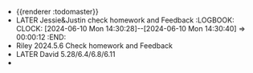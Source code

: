 - {{renderer :todomaster}}
- LATER Jessie&Justin check homework and Feedback
  :LOGBOOK:
  CLOCK: [2024-06-10 Mon 14:30:28]--[2024-06-10 Mon 14:30:40] =>  00:00:12
  :END:
- Riley 2024.5.6 Check homework and Feedback
- LATER David 5.28/6.4/6.8/6.11
-